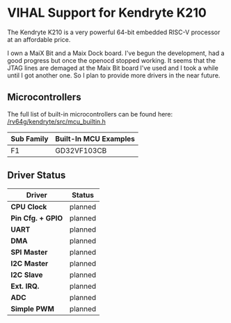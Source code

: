 # VIHAL Support for Kendryte K210

The Kendryte K210 is a very powerful 64-bit embedded RISC-V processor at an affordable price.

I own a MaiX Bit and a Maix Dock board. I've begun the development, had a good progress but
once the openocd stopped working. It seems that the JTAG lines are demaged at the Maix Bit board I've used and I took a while until I got another one.
So I plan to provide more drivers in the near future.

## Microcontrollers

The full list of built-in microcontrollers can be found here:
[/rv64g/kendryte/src/mcu_builtin.h](/rv64g/kendryte/src/mcu_builtin.h)

Sub Family | Built-In MCU Examples
-----------|--------------
F1 | GD32VF103CB

## Driver Status

  Driver              | Status  |
----------------------|---------|
__CPU Clock__         | planned |
__Pin Cfg. + GPIO__   | planned |
__UART__              | planned |
__DMA__               | planned |
__SPI Master__        | planned |
__I2C Master__        | planned |
__I2C Slave__         | planned |
__Ext. IRQ.__         | planned |
__ADC__               | planned |
__Simple PWM__        | planned |
